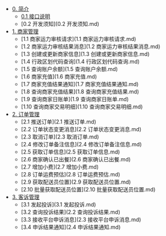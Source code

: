 * [0. 简介]()
  * [0.1 接口说明](README.md)
  * [0.2 开发须知](0.2 开发须知.md)
* [1. 商家管理]()
  * [1.1 商家运力审核请求](1.1 商家运力审核请求.md)
  * [1.2 商家运力审核结果消息](1.2 商家运力审核结果消息.md)
  * [1.3 创建或更新商家信息](1.3 创建或更新商家信息.md)
  * [1.4 行政区划代码查询](1.4 行政区划代码查询.md)
  * [1.5 查询账户余额](1.5 查询账户余额.md)
  * [1.6 商家充值](1.6 商家充值.md)
  * [1.7 商家充值结果通知](1.7 商家充值结果通知.md)
  * [1.8 查询商家充值结果](1.8 查询商家充值结果.md)
  * [1.9 查询商家日账单](1.9 查询商家日账单.md)
  * [1.10 查询商家交易明细](1.10 查询商家交易明细.md)
* [2. 订单管理]()
  * [2.1 推送订单](2.1 推送订单.md)
  * [2.2 订单状态变更消息](2.2 订单状态变更消息.md)
  * [2.3 取消订单](2.3 取消订单.md)
  * [2.4 修改订单备注信息](2.4 修改订单备注信息.md)
  * [2.5 获取订单信息](2.5 获取订单信息.md)
  * [2.6 商家确认已出餐](2.6 商家确认已出餐.md)
  * [2.7 增加小费](2.7 增加小费.md)
  * [2.8 订单运费预估](2.8 订单运费预估.md)
  * [2.9 获取配送员位置](2.9 获取配送员位置.md)
  * [2.10 批量获取配送员位置](2.10 批量获取配送员位置.md)
* [3. 客诉管理]()
  * [3.1 发起投诉](3.1 发起投诉.md)
  * [3.2 查询投诉结果](2.2 查询投诉结果.md)
  * [3.3 接收平台申诉消息](2.3 接收平台申诉消息.md)
  * [3.4 申诉结果通知](2.4 申诉结果通知.md)

